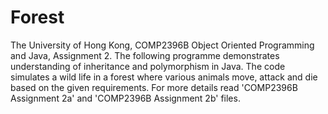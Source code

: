 # Forest
The University of Hong Kong, COMP2396B Object Oriented Programming and Java, Assignment 2. The following programme demonstrates understanding of inheritance and polymorphism in Java. The code simulates a wild life in a forest where various animals move, attack and die based on the given requirements. For more details read 'COMP2396B Assignment 2a' and 'COMP2396B Assignment 2b' files. 
